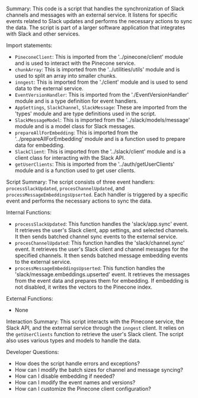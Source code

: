 Summary:
This code is a script that handles the synchronization of Slack channels and messages with an external service. It listens for specific events related to Slack updates and performs the necessary actions to sync the data. The script is part of a larger software application that integrates with Slack and other services.

Import statements:
- `PineconeClient`: This is imported from the '../pinecone/client' module and is used to interact with the Pinecone service.
- `chunkArray`: This is imported from the '../utilities/utils' module and is used to split an array into smaller chunks.
- `inngest`: This is imported from the './client' module and is used to send data to the external service.
- `EventVersionHandler`: This is imported from the './EventVersionHandler' module and is a type definition for event handlers.
- `AppSettings`, `SlackChannel`, `SlackMessage`: These are imported from the 'types' module and are type definitions used in the script.
- `SlackMessageModel`: This is imported from the '../slack/models/message' module and is a model class for Slack messages.
- `prepareAllForEmbedding`: This is imported from the '../prepareAllForEmbedding' module and is a function used to prepare data for embedding.
- `SlackClient`: This is imported from the '../slack/client' module and is a client class for interacting with the Slack API.
- `getUserClients`: This is imported from the '../auth/getUserClients' module and is a function used to get user clients.

Script Summary:
The script consists of three event handlers: `processSlackUpdated`, `procesChannelUpdated`, and `processMessageEmbeddingsUpserted`. Each handler is triggered by a specific event and performs the necessary actions to sync the data.

Internal Functions:
- `processSlackUpdated`: This function handles the 'slack/app.sync' event. It retrieves the user's Slack client, app settings, and selected channels. It then sends batched channel sync events to the external service.
- `procesChannelUpdated`: This function handles the 'slack/channel.sync' event. It retrieves the user's Slack client and channel messages for the specified channels. It then sends batched message embedding events to the external service.
- `processMessageEmbeddingsUpserted`: This function handles the 'slack/message.embeddings.upserted' event. It retrieves the messages from the event data and prepares them for embedding. If embedding is not disabled, it writes the vectors to the Pinecone index.

External Functions:
- None

Interaction Summary:
This script interacts with the Pinecone service, the Slack API, and the external service through the `inngest` client. It relies on the `getUserClients` function to retrieve the user's Slack client. The script also uses various types and models to handle the data.

Developer Questions:
- How does the script handle errors and exceptions?
- How can I modify the batch sizes for channel and message syncing?
- How can I disable embedding if needed?
- How can I modify the event names and versions?
- How can I customize the Pinecone client configuration?